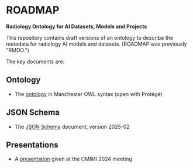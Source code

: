 # ROADMAP

__Radiology Ontology for AI Datasets, Models and Projects__

This repository contains draft versions of an ontology to describe the metadata for radiology AI models and datasets.  (ROADMAP was previously "RMDO.")

The key documents are:

## Ontology

* The [ontology](ROADMAP.omn) in Manchester OWL syntax (open with Prot&eacute;g&eacute;)

## JSON Schema

* The [JSON Schema](ROADMAP-schema-2025-02.json) document, version 2025-02

## Presentations

* A [presentation](CMIMI%202024%20-%20RMDO.pptx) given at the CMIMI 2024 meeting
